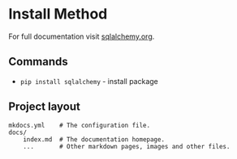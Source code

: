 # Install Method

For full documentation visit [sqlalchemy.org](https://www.sqlalchemy.org/).

## Commands

* `pip install sqlalchemy` - install package

## Project layout

    mkdocs.yml    # The configuration file.
    docs/
        index.md  # The documentation homepage.
        ...       # Other markdown pages, images and other files.
